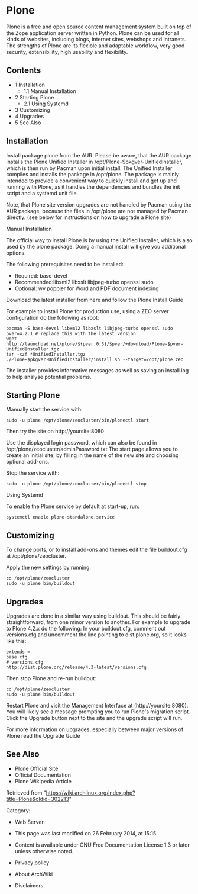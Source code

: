 Plone
=====

Plone is a free and open source content management system built on top
of the Zope application server written in Python. Plone can be used for
all kinds of websites, including blogs, internet sites, webshops and
intranets. The strengths of Plone are its flexible and adaptable
workflow, very good security, extensibility, high usability and
flexibility.

Contents
--------

-   1 Installation
    -   1.1 Manual Installation
-   2 Starting Plone
    -   2.1 Using Systemd
-   3 Customizing
-   4 Upgrades
-   5 See Also

Installation
------------

Install package plone from the AUR. Please be aware, that the AUR
package installs the Plone Unified Installer in
/opt/Plone-$pkgver-UnifiedInstaller, which is then run by Pacman upon
initial install. The Unified Installer compiles and installs the package
in /opt/plone. The package is mainly intended to provide a convenient
way to quickly install and get up and running with Plone, as it handles
the dependencies and bundles the init script and a systemd unit file.

Note, that Plone site version upgrades are not handled by Pacman using
the AUR package, because the files in /opt/plone are not managed by
Pacman directly. (see below for instructions on how to upgrade a Plone
site)

Manual Installation

The official way to install Plone is by using the Unified Installer,
which is also used by the plone package. Doing a manual install will
give you additional options.

The following prerequisites need to be installed:

-   Required: base-devel
-   Recommended:libxml2 libxslt libjpeg-turbo openssl sudo
-   Optional: wv poppler for Word and PDF document indexing

Download the latest installer from here and follow the Plone Install
Guide

For example to install Plone for production use, using a ZEO server
configuration do the following as root:

    pacman -S base-devel libxml2 libxslt libjpeg-turbo openssl sudo
    pver=4.2.1 # replace this with the latest version
    wget http://launchpad.net/plone/${pver:0:3}/$pver/+download/Plone-$pver-UnifiedInstaller.tgz
    tar -xzf *UnifiedInstaller.tgz
    ./Plone-$pkgver-UnifiedInstaller/install.sh --target=/opt/plone zeo

The installer provides informative messages as well as saving an
install.log to help analyse potential problems.

Starting Plone
--------------

Manually start the service with:

    sudo -u plone /opt/plone/zeocluster/bin/plonectl start

Then try the site on http://yoursite:8080

Use the displayed login password, which can also be found in
/opt/plone/zeocluster/adminPassword.txt The start page allows you to
create an initial site, by filling in the name of the new site and
choosing optional add-ons.

Stop the service with:

    sudo -u plone /opt/plone/zeocluster/bin/plonectl stop

Using Systemd

To enable the Plone service by default at start-up, run:

    systemctl enable plone-standalone.service

Customizing
-----------

To change ports, or to install add-ons and themes edit the file
buildout.cfg at /opt/plone/zeocluster.

Apply the new settings by running:

    cd /opt/plone/zeocluster
    sudo -u plone bin/buildout 

Upgrades
--------

Upgrades are done in a similar way using buildout. This should be fairly
straightforward, from one minor version to another. For example to
upgrade to Plone 4.2.x do the following: In your buildout.cfg, comment
out versions.cfg and uncomment the line pointing to dist.plone.org, so
it looks like this:

    extends = 
    base.cfg
    # versions.cfg
    http://dist.plone.org/release/4.3-latest/versions.cfg 

Then stop Plone and re-run buildout:

    cd /opt/plone/zeocluster
    sudo -u plone bin/buildout  

Restart Plone and visit the Management Interface at
(http://yoursite:8080). You will likely see a message prompting you to
run Plone's migration script. Click the Upgrade button next to the site
and the upgrade script will run.

For more information on upgrades, especially between major versions of
Plone read the Upgrade Guide

See Also
--------

-   Plone Official Site
-   Official Documentation
-   Plone Wikipedia Article

Retrieved from
"https://wiki.archlinux.org/index.php?title=Plone&oldid=302213"

Category:

-   Web Server

-   This page was last modified on 26 February 2014, at 15:15.
-   Content is available under GNU Free Documentation License 1.3 or
    later unless otherwise noted.
-   Privacy policy
-   About ArchWiki
-   Disclaimers
